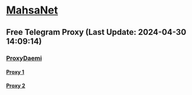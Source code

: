 
# [MahsaNet](https://t.me/mahsa_net)
## Free Telegram Proxy (Last Update: 2024-04-30 14:09:14)
### [ProxyDaemi](https://t.me/ProxyDaemi)
#### [Proxy 1](tg://proxy?server=igap.server-eita.co.uk&port=443&secret=7gAA4RG62lUR_M6VhN6tAA9ydWJpa2EuaXI=)
#### [Proxy 2](tg://proxy?server=5.9.196.168&port=443&secret=ee1603010200010001fc030386e24c3add76616e2e6e616a76612e636f6d)

    